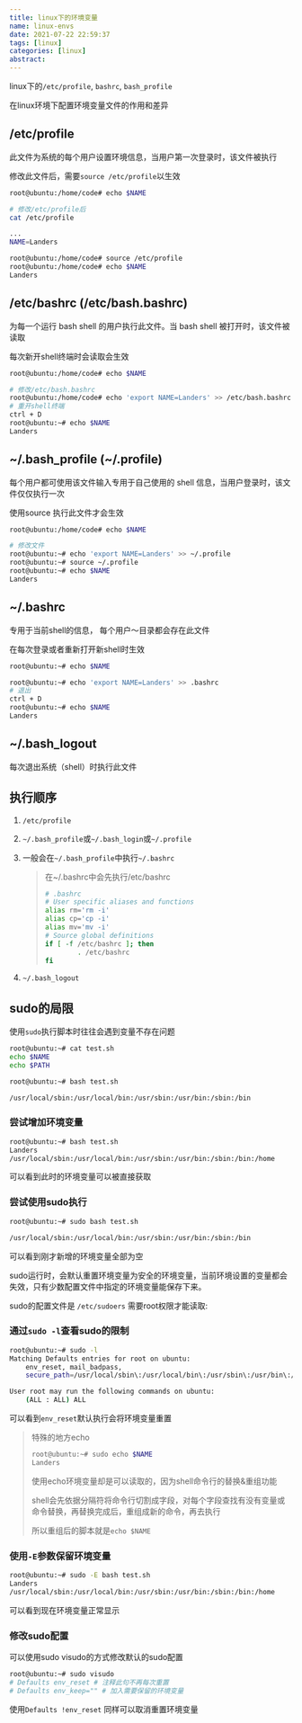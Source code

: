 ```yaml
---
title: linux下的环境变量
name: linux-envs
date: 2021-07-22 22:59:37
tags: [linux]
categories: [linux]
abstract: 
---
```

linux下的`/etc/profile`,  `bashrc`, `bash_profile`

在linux环境下配置环境变量文件的作用和差异

<!--more-->

## /etc/profile

此文件为系统的每个用户设置环境信息，当用户第一次登录时，该文件被执行

修改此文件后，需要`source /etc/profile`以生效

```bash
root@ubuntu:/home/code# echo $NAME

# 修改/etc/profile后
cat /etc/profile

...
NAME=Landers

root@ubuntu:/home/code# source /etc/profile
root@ubuntu:/home/code# echo $NAME
Landers
```

## /etc/bashrc (/etc/bash.bashrc)

为每一个运行 bash shell 的用户执行此文件。当 bash shell 被打开时，该文件被读取

每次新开shell终端时会读取会生效

```bash
root@ubuntu:/home/code# echo $NAME

# 修改/etc/bash.bashrc
root@ubuntu:/home/code# echo 'export NAME=Landers' >> /etc/bash.bashrc
# 重开shell终端
ctrl + D
root@ubuntu:~# echo $NAME
Landers
```

## ~/.bash_profile (~/.profile)

每个用户都可使用该文件输入专用于自己使用的 shell 信息，当用户登录时，该文件仅仅执行一次

使用source 执行此文件才会生效

```bash
root@ubuntu:/home/code# echo $NAME

# 修改文件
root@ubuntu:~# echo 'export NAME=Landers' >> ~/.profile
root@ubuntu:~# source ~/.profile 
root@ubuntu:~# echo $NAME
Landers
```

## ~/.bashrc 

专用于当前shell的信息， 每个用户～目录都会存在此文件

在每次登录或者重新打开新shell时生效

```bash
root@ubuntu:~# echo $NAME

root@ubuntu:~# echo 'export NAME=Landers' >> .bashrc
# 退出
ctrl + D
root@ubuntu:~# echo $NAME
Landers
```

## ~/.bash_logout

每次退出系统（shell）时执行此文件

## 执行顺序

1. `/etc/profile`

2. `~/.bash_profile`或`~/.bash_login`或`~/.profile`

3. 一般会在`~/.bash_profile`中执行`~/.bashrc`

   >   在~/.bashrc中会先执行/etc/bashrc
   >
   > ```bash
   > # .bashrc
   > # User specific aliases and functions
   > alias rm='rm -i'
   > alias cp='cp -i'
   > alias mv='mv -i'
   > # Source global definitions
   > if [ -f /etc/bashrc ]; then
   >         . /etc/bashrc
   > fi
   > ```

4. `~/.bash_logout`

## sudo的局限

使用`sudo`执行脚本时往往会遇到变量不存在问题

```bash
root@ubuntu:~# cat test.sh 
echo $NAME
echo $PATH

root@ubuntu:~# bash test.sh

/usr/local/sbin:/usr/local/bin:/usr/sbin:/usr/bin:/sbin:/bin
```

### 尝试增加环境变量

```bash
root@ubuntu:~# bash test.sh 
Landers
/usr/local/sbin:/usr/local/bin:/usr/sbin:/usr/bin:/sbin:/bin:/home
```

可以看到此时的环境变量可以被直接获取

### 尝试使用sudo执行

```bash
root@ubuntu:~# sudo bash test.sh 

/usr/local/sbin:/usr/local/bin:/usr/sbin:/usr/bin:/sbin:/bin
```

可以看到刚才新增的环境变量全部为空

sudo运行时，会默认重置环境变量为安全的环境变量，当前环境设置的变量都会失效，只有少数配置文件中指定的环境变量能保存下来。

sudo的配置文件是 `/etc/sudoers` 需要root权限才能读取:

### 通过`sudo -l`查看sudo的限制

```bash
root@ubuntu:~# sudo -l
Matching Defaults entries for root on ubuntu:
    env_reset, mail_badpass,
    secure_path=/usr/local/sbin\:/usr/local/bin\:/usr/sbin\:/usr/bin\:/sbin\:/bin\:/snap/bin

User root may run the following commands on ubuntu:
    (ALL : ALL) ALL
```

可以看到`env_reset`默认执行会将环境变量重置

> 特殊的地方echo
>
> ```bash
> root@ubuntu:~# sudo echo $NAME
> Landers
> ```
>
> 使用echo环境变量却是可以读取的，因为shell命令行的替换&重组功能
>
> shell会先依据分隔符将命令行切割成字段，对每个字段查找有没有变量或命令替换，再替换完成后，重组成新的命令，再去执行
>
> 所以重组后的脚本就是`echo $NAME`

### 使用`-E`参数保留环境变量

```bash
root@ubuntu:~# sudo -E bash test.sh 
Landers
/usr/local/sbin:/usr/local/bin:/usr/sbin:/usr/bin:/sbin:/bin:/home
```

可以看到现在环境变量正常显示

### 修改sudo配置

可以使用sudo visudo的方式修改默认的sudo配置

```bash
root@ubuntu:~# sudo visudo
# Defaults env_reset # 注释此句不再每次重置
# Defaults env_keep="" # 加入需要保留的环境变量  
```

使用`Defaults !env_reset` 同样可以取消重置环境变量
